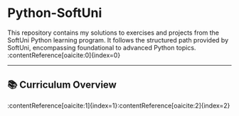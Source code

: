 # Python-SoftUni

This repository contains my solutions to exercises and projects from the SoftUni Python learning program. It follows the structured path provided by SoftUni, encompassing foundational to advanced Python topics.&#8203;:contentReference[oaicite:0]{index=0}

---

## 📚 Curriculum Overview

:contentReference[oaicite:1]{index=1}&#8203;:contentReference[oaicite:2]{index=2}
